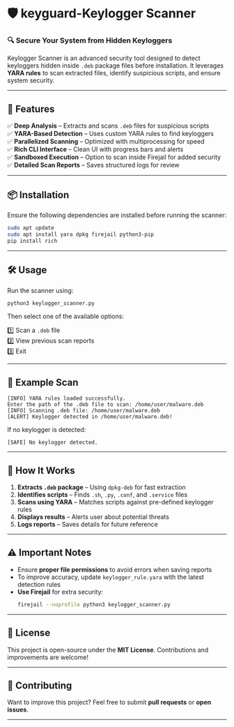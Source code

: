 # 🛡️ keyguard-Keylogger Scanner  

### 🔍 Secure Your System from Hidden Keyloggers  

Keylogger Scanner is an advanced security tool designed to detect keyloggers hidden inside `.deb` package files before installation. It leverages **YARA rules** to scan extracted files, identify suspicious scripts, and ensure system security.  

---

## 🚀 Features  

✅ **Deep Analysis** – Extracts and scans `.deb` files for suspicious scripts  
✅ **YARA-Based Detection** – Uses custom YARA rules to find keyloggers  
✅ **Parallelized Scanning** – Optimized with multiprocessing for speed  
✅ **Rich CLI Interface** – Clean UI with progress bars and alerts  
✅ **Sandboxed Execution** – Option to scan inside Firejail for added security  
✅ **Detailed Scan Reports** – Saves structured logs for review  

---

## 📦 Installation  

Ensure the following dependencies are installed before running the scanner:  

```bash
sudo apt update
sudo apt install yara dpkg firejail python3-pip
pip install rich
```

---

## 🛠 Usage  

Run the scanner using:  

```bash
python3 keylogger_scanner.py
```

Then select one of the available options:  

1️⃣ Scan a `.deb` file  
2️⃣ View previous scan reports  
3️⃣ Exit  

---

## 📜 Example Scan  

```
[INFO] YARA rules loaded successfully.
Enter the path of the .deb file to scan: /home/user/malware.deb
[INFO] Scanning .deb file: /home/user/malware.deb
[ALERT] Keylogger detected in /home/user/malware.deb!
```

If no keylogger is detected:  

```
[SAFE] No keylogger detected.
```

---

## 🔬 How It Works  

1. **Extracts `.deb` package** – Using `dpkg-deb` for fast extraction  
2. **Identifies scripts** – Finds `.sh`, `.py`, `.conf`, and `.service` files  
3. **Scans using YARA** – Matches scripts against pre-defined keylogger rules  
4. **Displays results** – Alerts user about potential threats  
5. **Logs reports** – Saves details for future reference  

---

## ⚠️ Important Notes  

- Ensure **proper file permissions** to avoid errors when saving reports  
- To improve accuracy, update `keylogger_rule.yara` with the latest detection rules  
- **Use Firejail** for extra security:  
  ```bash
  firejail --noprofile python3 keylogger_scanner.py
  ```

---

## 📄 License  

This project is open-source under the **MIT License**. Contributions and improvements are welcome!  

---

## 🤝 Contributing  

Want to improve this project? Feel free to submit **pull requests** or **open issues**.  

---



